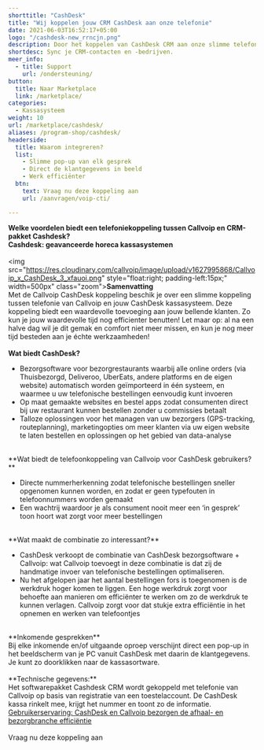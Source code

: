 ```yaml
---
shorttitle: "CashDesk"
title: "Wij koppelen jouw CRM CashDesk aan onze telefonie"
date: 2021-06-03T16:52:17+05:00
logo: "/cashdesk-new_rrncjn.png"
description: Door het koppelen van CashDesk CRM aan onze slimme telefonie werk je een stuk efficienter.
shortdesc: Sync je CRM-contacten en -bedrijven.
meer_info:
  - title: Support
    url: /ondersteuning/
button:
  title: Naar Marketplace
  link: /marketplace/
categories:
  - Kassasysteem
weight: 10
url: /marketplace/cashdesk/
aliases: /program-shop/cashdesk/
headerside:
  title: Waarom integreren?
  list:
    - Slimme pop-up van elk gesprek
    - Direct de klantgegevens in beeld
    - Werk efficiënter
  btn:
    text: Vraag nu deze koppeling aan
    url: /aanvragen/voip-cti/

---
```


**Welke voordelen biedt een telefoniekoppeling tussen Callvoip en CRM-pakket Cashdesk?<br>
Cashdesk: geavanceerde horeca kassasystemen**<br>
<br>
<img src="https://res.cloudinary.com/callvoip/image/upload/v1627995868/Callvoip_x_CashDesk_3_xfauoi.png" style="float:right; padding-left:15px;" width=500px" class="zoom">**Samenvatting**<br>
Met de Callvoip CashDesk koppeling beschik je over een slimme koppeling tussen telefonie van Callvoip en jouw CashDesk kassasysteem. Deze koppeling biedt een waardevolle toevoeging aan jouw bellende klanten. Zo kun je jouw waardevolle tijd nog efficienter benutten! Let maar op: al na een halve dag wil je dit gemak en comfort niet meer missen, en kun je nog meer tijd besteden aan je échte werkzaamheden!<br>
<br>
**Wat biedt CashDesk?**<br>
<div class="usp-list">
<ul>
<li>Bezorgsoftware voor bezorgrestaurants waarbij alle online orders (via Thuisbezorgd, Deliveroo, UberEats, andere platforms en de eigen website) automatisch worden geïmporteerd in één systeem, en waarmee u uw telefonische bestellingen eenvoudig kunt invoeren </li>
<li> Op maat gemaakte websites en bestel apps zodat consumenten direct bij uw restaurant kunnen bestellen zonder u commissies betaalt </li>
<li> Talloze oplossingen voor het managen van uw bezorgers (GPS-tracking, routeplanning), marketingopties om meer klanten via uw eigen website te laten bestellen en oplossingen op het gebied van data-analyse </li>
</ul>
</div>
<br>
**Wat biedt de telefoonkoppeling van Callvoip voor CashDesk gebruikers?**<br>
<div class="usp-list">
<ul>
<li> Directe nummerherkenning zodat telefonische bestellingen sneller opgenomen kunnen worden, en zodat er geen typefouten in telefoonnummers worden gemaakt </li>
<li> Een wachtrij waardoor je als consument nooit meer een ‘in gesprek’ toon hoort wat zorgt voor meer bestellingen </li>
</ul>
</div>
<br>
**Wat maakt de combinatie zo interessant?**<br>
<div class="usp-list">
<ul>
<li> CashDesk verkoopt de combinatie van CashDesk bezorgsoftware + Callvoip: wat Callvoip toevoegt in deze combinatie is dat zij de handmatige invoer van telefonische bestellingen optimaliseren. </li>
<li> Nu het afgelopen jaar het aantal bestellingen fors is toegenomen is de werkdruk hoger komen te liggen. Een hoge werkdruk zorgt voor behoefte aan manieren om efficiënter te werken om zo de werkdruk te kunnen verlagen. Callvoip zorgt voor dat stukje extra efficiëntie in het opnemen en werken van telefoontjes </li>
</ul>
</div>
<br>
**Inkomende gesprekken**<br>
Bij elke inkomende en/of uitgaande oproep verschijnt direct een pop-up in het beeldscherm van je PC vanuit CashDesk met daarin de klantgegevens. Je kunt zo doorklikken naar de kassasortware. <br>
<br>
**Technische gegevens:**<br>
Het softwarepakket Cashdesk CRM wordt gekoppeld met telefonie van Callvoip op basis van registratie van een toestelaccount. De CashDesk kassa rinkelt mee, krijgt het nummer en toont zo de informatie.<br>
<a href="https://www.callvoip.nl/nieuws/cashdesk-en-callvoip/" target="_blank">Gebruikerservaring: CashDesk en Callvoip bezorgen de afhaal- en bezorgbranche efficiëntie</a><br> 
<br><a onclick="dialog.show();" class="button">Vraag nu deze koppeling aan</a>
